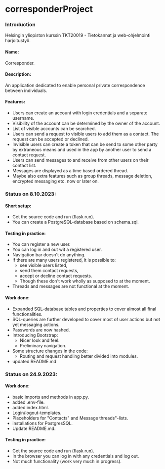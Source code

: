 # corresponderProject

### Introduction

Helsingin yliopiston kurssin TKT20019 - Tietokannat ja web-ohjelmointi harjoitustyö.

#### Name:
Corresponder.

#### Description:

An application dedicated to enable personal private correspondence between individuals.

#### Features:
- Users can create an account with login credentials and a separate username.
- Visibility of the account can be determined by the owner of the account.
- List of visible accounts can be searched.
- Users can send a request to visible users to add them as a contact. The request can be accepted or declined.
- Invisible users can create a token that can be send to some other party by extraneous means and used in the app by another user to send a contact request.
- Users can send messages to and receive from other users on their contact list.
- Messages are displayed as a time based ordered thread.
- Maybe also extra features such as group threads, message deletion, encrypted messaging etc. now or later on.


### Status on 8.10.2023:

#### Short setup:
- Get the source code and run (flask run).
- You can create a PostgreSQL-database based on schema.sql.

#### Testing in practice:
- You can register a new user.
- You can log in and out wit a registered user.
- Navigation bar doesn't do anything.
- If there are many users registered, it is possible to:
  - see visible users listed,
  - send them contact requests,
  - accept or decline contact requests.
  - Though these don't work wholly as supposed to at the moment.
- Threads and messages are not functional at the moment.

#### Work done:

- Expanded SQL-database tables and properties to cover almost all final functionalities.
- SQL-queries are further developed to cover most of user actions but not yet messaging actions.
- Passwords are now hashed.
- Introducing Bootstrap:
  - Nicer look and feel.
  - Preliminary navigation.
- Some structure changes in the code:
  - Routing and request handling better divided into modules.
- updated README.md

### Status on 24.9.2023:

#### Work done:
- basic imports and methods in app.py.
- added .env-file.
- added index.html.
- Login/logout-templates.
- Placeholders for "Contacts" and Message threads"-lists.
- installations for PostgresSQL.
- Update README.md.

#### Testing in practice:
- Get the source code and run (flask run).
- In the browser you can log in with any credentials and log out.
- Not much functionality (work very much in progress).

